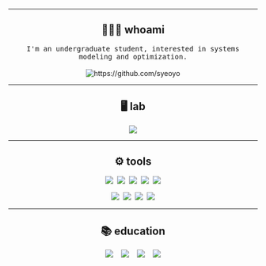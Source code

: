 <hr>
<h2 align="center"> 👩🏻‍💻 whoami</h2>
<p align="center">
  <samp> I'm an undergraduate student, interested in systems modeling and optimization.
  </samp>
  <br> <br>
  <img src="https://komarev.com/ghpvc/?username=syeoyo" alt="https://github.com/syeoyo" />
</p>

<hr>

<h2 align="center"> 🖥️ lab</h2>
<p align="center" align='right'>
  <a target="_blank"href="https://symply.yonsei.ac.kr/"><img src="https://img.shields.io/badge/SYMPLY-1766FF?&style=for-the-badge&logo=sega&logoColor=white" /></a>
</p>
<hr>

<h2 align="center"> ⚙️ tools</h2>
<p align="center">
  <img src="https://img.shields.io/badge/Python-3776AB?style=for-the-badge&logo=Python&logoColor=white"/>&nbsp;
  <img src="https://img.shields.io/badge/R-276DC3?style=for-the-badge&logo=R&logoColor=white"/>&nbsp;
  <img src="https://img.shields.io/badge/Java-007396?style=for-the-badge&logo=Java&logoColor=white"/>&nbsp;
  <img src="https://img.shields.io/badge/CPLEX-004088?style=for-the-badge&logo=cplex&logoColor=white"/>&nbsp;
  <img src="https://img.shields.io/badge/SimpleX-000000?style=for-the-badge&logo=SimpleX&logoColor=white"/>
</p>
<p align="center">
  <img src="https://img.shields.io/badge/Gurobi-EE4C2C?style=for-the-badge&logo=Gurobi&logoColor=white"/>&nbsp;
  <img src="https://img.shields.io/badge/TensorFlow-FF6F00?style=for-the-badge&logo=TensorFlow&logoColor=white"/>&nbsp;
  <img src="https://img.shields.io/badge/PyTorch-EE4C2C?style=for-the-badge&logo=PyTorch&logoColor=white"/>&nbsp;
  <img src="https://img.shields.io/badge/Arena-CD163F?style=for-the-badge&logo=rockwell automation&logoColor=white"/>
</p>
<hr>

<h2 align="center"> 📚 education </h2>
<p align="center" align='right'>
  <a target="_blank"href="https://ie.yonsei.ac.kr/ie/index.do"><img src="https://img.shields.io/badge/Yonsei IIE-00205B?&style=for-the-badge&logo=eagle&logoColor=white" /></a>&nbsp;&nbsp;&nbsp;
  <a target="_blank"href="https://uic.yonsei.ac.kr/main/main.asp"><img src="https://img.shields.io/badge/Yonsei ECON-00205B?&style=for-the-badge&logo=eagle&logoColor=white" /></a>&nbsp;&nbsp;&nbsp;
  <a target="_blank"href="https://as.nyu.edu/departments/econ.html"><img src="https://img.shields.io/badge/NYU ECON-56018D?&style=for-the-badge&logo=new york times&logoColor=white" /></a>&nbsp;&nbsp;&nbsp;
  <a target="_blank"href="http://english.minjok.hs.kr/contents/main.php"><img src="https://img.shields.io/badge/KMLA-ffc0cb?&style=for-the-badge&logo=red candle games&logoColor=white" /></a>
</p>
